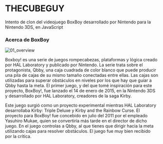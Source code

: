# THECUBEGUY
Intento de clon del videojuego BoxBoy desarrollado por Nintendo para la Nintendo 3DS, en JavaScript

### Acerca de BoxBoy
![01_overview](https://user-images.githubusercontent.com/126290786/234463887-4e7dfeb9-b3e3-4d77-89db-869f42be6c5f.gif)

Boxboy! es una serie de juegos rompecabezas, plataformas y lógica creado por HAL Laboratory y publicado por Nintendo. La serie trata sobre el protagonista, Qbby, una caja cuadrada de color blanco que puede producir una pila de cajas de su mismo tamaño conectadas entre ellas. Las cajas son utilizadas para superar obstáculos en niveles por los que hay que guiar a Qbby hasta la meta. El primer juego, y del que tomé inspiración para este proyecto, BoxBoy!, fue lanzado el 14 de enero de 2015, en la Nintendo 3DS y desarrollado por HAL Laboratory, creadores de la saga Kirby.

Este juego surgió como un proyecto experimental mientras HAL Laboratory desarrollaba Kirby: Triple Deluxe y Kirby and the Rainbow Curse. El proyecto para BoxBoy! fue concebido en julio del 2011 por el empleado Yasuhiro Mukae, quien se convertiría más tarde en el director de dicho juego. En el juego controlas a Qbby, al que tienes que dirigir hacia la meta utilizando cajas para resolver obstáculos. El juego fue muy bien recibido por la crítica.
